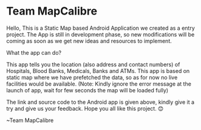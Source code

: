 # Team MapCalibre
Hello,
This is a Static Map based Android Application we created as a entry project.
The App is still in development phase, so new modifications will be coming as soon as we get new ideas and resources to implement.

What the app can do?

This app tells you the location (also address and contact numbers) of Hospitals, Blood Banks, Medicals, Banks and ATMs.
This app is based on static map where we have prefetched the data, so as for now no live facilities would be available.
(Note: Kindly ignore the error message at the launch of app, wait for few seconds the map will be loaded fully)

The link and source code to the Android app is given above, kindly give it a try and give us your feedback.
Hope you all like this project. 😊

~Team MapCalibre
